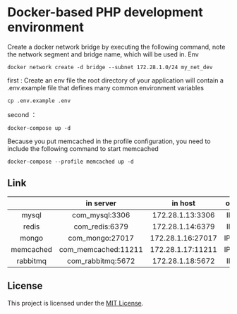 # Docker-based PHP development environment

Create a docker network bridge by executing the following command, note the network segment and bridge name, which will be used in. Env
```
docker network create -d bridge --subnet 172.28.1.0/24 my_net_dev
```


first : Create an env file
the root directory of your application will contain a .env.example file that defines many common environment variables
```
cp .env.example .env
```

second ：
```
docker-compose up -d
```
Because you put memcached in the profile configuration, you need to include the following command to start memcached
```
docker-compose --profile memcached up -d
```


## Link
|               |      in server      |      in host      | out host |
|:-------------:|:-------------------:|:-----------------:|:--------:|
|     mysql     |   com_mysql:3306    | 172.28.1.13:3306  | IP:3306  |
|     redis     |   com_redis:6379    | 172.28.1.14:6379  | IP:6379  |
|     mongo     |   com_mongo:27017   | 172.28.1.16:27017 | IP:27017 |
|   memcached   | com_memcached:11211 | 172.28.1.17:11211 | IP:11211 |
|   rabbitmq    |  com_rabbitmq:5672  | 172.28.1.18:5672  | IP:5672  |

## License

This project is licensed under the [MIT License](/LICENSE).